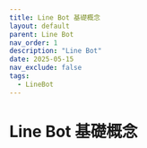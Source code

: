 ```yaml
---
title: Line Bot 基礎概念
layout: default
parent: Line Bot
nav_order: 1
description: "Line Bot"
date: 2025-05-15
nav_exclude: false
tags:
  - LineBot
---
```


# Line Bot 基礎概念